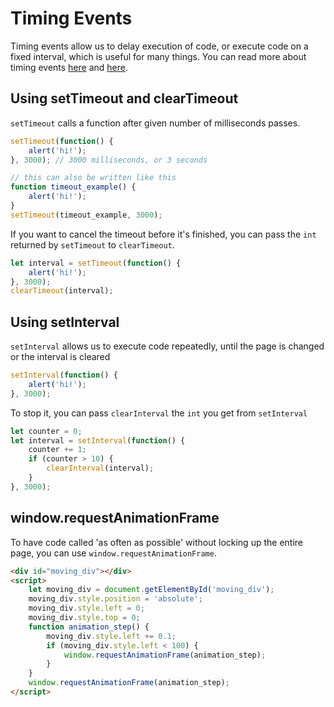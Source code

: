 
# Timing Events

Timing events allow us to delay execution of code, or execute code on a fixed interval, which is useful for many things. You can read more about timing events [here](https://www.w3schools.com/js/js_timing.asp) and [here](https://developer.mozilla.org/en-US/Add-ons/Code_snippets/Timers).

## Using setTimeout and clearTimeout

`setTimeout` calls a function after given number of milliseconds passes.

```javascript
setTimeout(function() {
    alert('hi!');
}, 3000); // 3000 milliseconds, or 3 seconds

// this can also be written like this
function timeout_example() {
    alert('hi!');
}
setTimeout(timeout_example, 3000);
```

If you want to cancel the timeout before it's finished, you can pass the `int` returned by `setTimeout` to `clearTimeout`.


```javascript
let interval = setTimeout(function() {
    alert('hi!');
}, 3000);
clearTimeout(interval);
```


## Using setInterval

`setInterval` allows us to execute code repeatedly, until the page is changed or the interval is cleared

```javascript
setInterval(function() {
    alert('hi!');
}, 3000);
```

To stop it, you can pass `clearInterval` the `int` you get from `setInterval`

```javascript
let counter = 0;
let interval = setInterval(function() {
    counter += 1;
    if (counter > 10) {
        clearInterval(interval);
    }
}, 3000);

```


## window.requestAnimationFrame

To have code called 'as often as possible' without locking up the entire page, you can use `window.requestAnimationFrame`.


```html
<div id="moving_div"></div>
<script>
    let moving_div = document.getElementById('moving_div');
    moving_div.style.position = 'absolute';
    moving_div.style.left = 0;
    moving_div.style.top = 0;
    function animation_step() {
        moving_div.style.left += 0.1;
        if (moving_div.style.left < 100) {
            window.requestAnimationFrame(animation_step);
        }
    }
    window.requestAnimationFrame(animation_step);
</script>
```





